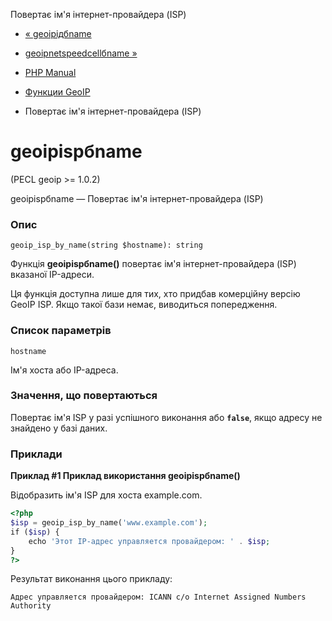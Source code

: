 Повертає ім'я інтернет-провайдера (ISP)

-   [« geoipідбname](function.geoip-id-by-name.html)
    
-   [geoipnetspeedcellбname »](function.geoip-netspeedcell-by-name.html)
    
-   [PHP Manual](index.html)
    
-   [Функции GeoIP](ref.geoip.html)
    
-   Повертає ім'я інтернет-провайдера (ISP)
    

# geoipispбname

(PECL geoip >= 1.0.2)

geoipispбname — Повертає ім'я інтернет-провайдера (ISP)

### Опис

```methodsynopsis
geoip_isp_by_name(string $hostname): string
```

Функція **geoipispбname()** повертає ім'я інтернет-провайдера (ISP) вказаної IP-адреси.

Ця функція доступна лише для тих, хто придбав комерційну версію GeoIP ISP. Якщо такої бази немає, виводиться попередження.

### Список параметрів

`hostname`

Ім'я хоста або IP-адреса.

### Значення, що повертаються

Повертає ім'я ISP у разі успішного виконання або **`false`**, якщо адресу не знайдено у базі даних.

### Приклади

**Приклад #1 Приклад використання **geoipispбname()****

Відобразить ім'я ISP для хоста example.com.

```php
<?php
$isp = geoip_isp_by_name('www.example.com');
if ($isp) {
    echo 'Этот IP-адрес управляется провайдером: ' . $isp;
}
?>
```

Результат виконання цього прикладу:

```
Адрес управляется провайдером: ICANN c/o Internet Assigned Numbers Authority
```